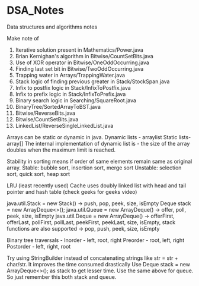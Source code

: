 # DSA_Notes
Data structures and algorithms notes

Make note of 
1. Iterative solution present in Mathematics/Power.java
2. Brian Kernighan's algorithm in Bitwise/CountSetBits.java
3. Use of XOR operator in Bitwise/OneOddOccurring.java
4. Finding last set bit in Bitwise/TwoOddOccurring.java
5. Trapping water in Arrays/TrappingWater.java
6. Stack logic of finding previous greater in Stack/StockSpan.java
7. Infix to postfix logic in Stack/InfixToPostfix.java
8. Infix to prefix logic in Stack/InfixToPrefix.java
9. Binary search logic in Searching/SquareRoot.java
10. BinaryTree/SortedArrayToBST.java
11. Bitwise/ReverseBits.java
12. Bitwise/CountSetBits.java
13. LinkedList/ReverseSingleLinkedList.java

Arrays can be static or dynamic in java. 
Dynamic lists - arraylist 
Static lists- array[]
The internal implementation of dynamic list is - the size of the array doubles when the maximum limit is reached.

Stability in sorting means if order of same elements remain same as original array.
Stable: bubble sort, insertion sort, merge sort
Unstable: selection sort, quick sort, heap sort

LRU (least recently used) Cache uses doubly linked list with head and tail pointer and hash table 
(check geeks for geeks video)

java.util.Stack = new Stack() -> push, pop, peek, size, isEmpty
Deque<Integer> stack = new ArrayDeque<>();
java.util.Queue = new ArrayDeque() -> offer, poll, peek, size, isEmpty
java.util.Deque = new ArrayDeque() -> offerFirst, offerLast, pollFirst, pollLast, peekFirst, peekLast, size, isEmpty,
stack functions are also supported -> pop, push, peek, size, isEmpty

Binary tree traversals - 
Inorder - left, root, right
Preorder - root, left, right 
Postorder - left, right, root

Try using StringBuilder instead of concatenating strings like str = str + char/str. It improves the time consumed drastically
Use Deque<Integer> stack = new ArrayDeque<>(); as stack to get lesser time.
Use the same above for queue. So just remember this both stack and queue.